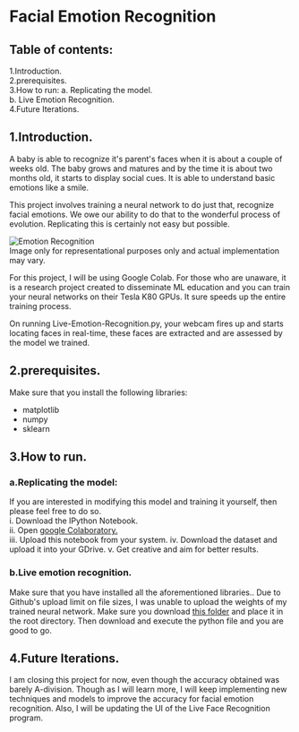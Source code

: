 # Facial Emotion Recognition

## Table of contents:
1.Introduction.  
2.prerequisites.  
3.How to run:
 a. Replicating the model.    
 b. Live Emotion Recognition.  
4.Future Iterations.  

## 1.Introduction.
A baby is able to recognize it's parent's faces when it is about a couple of weeks old. The baby grows and matures and by the time it is about two months old, it starts to display social cues. It is able to understand basic emotions like a smile.

This project involves training a neural network to do just that, recognize facial emotions. We owe our ability to do that to the wonderful process of evolution. Replicating this is certainly not easy but possible.

![Emotion Recognition](https://cdn-images-1.medium.com/max/750/1*rSOC2rIKZ3NSkE3j1MetdQ.png)  
Image only for representational purposes only and actual implementation may vary.

For this project, I will be using Google Colab. For those who are unaware, it is a research project created to disseminate ML education and you can train your neural networks on their Tesla K80 GPUs. It sure speeds up the entire training process.

On running Live-Emotion-Recognition.py, your webcam fires up and starts locating faces in real-time, these faces are extracted and are assessed by the model we trained.

## 2.prerequisites.  
Make sure that you install the following libraries:
  + matplotlib
  + numpy
  + sklearn

## 3.How to run.
### a.Replicating the model:
If you are interested in modifying this model and training it yourself, then please feel free to do so.    
i. Download the IPython Notebook.  
ii. Open [google Colaboratory.](https://colab.research.google.com/ "Colab time")  
iii. Upload this notebook from your system.
iv. Download the dataset and upload it into your GDrive.
v. Get creative and aim for better results.

### b.Live emotion recognition.
Make sure that you have installed all the aforementioned libraries..
Due to Github's upload limit on file sizes, I was unable to upload the weights of my trained neural network. Make sure you download [this folder](https://drive.google.com/open?id=1-gEWdcFL0tpkIbYKzLoYXRA4qeG-6Ot6) and place it in the root directory.
Then download and execute the python file and you are good to go.

## 4.Future Iterations.
I am closing this project for now, even though the accuracy obtained was barely A-division. Though as I will learn more, I will keep implementing new techniques and models to improve the accuracy for facial emotion recognition. Also, I will be updating the UI of the Live Face Recognition program.
